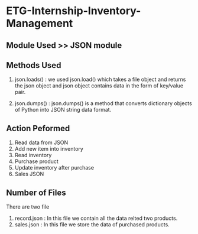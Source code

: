 # ETG-Internship-Inventory-Management

## Module Used >> JSON module

## Methods Used

1. json.loads() : we used json.load() which takes a file object and returns the json object and json object contains data in the form of key/value pair.

2. json.dumps() : json.dumps() is a method that converts dictionary objects of Python into JSON string data format.

## Action Peformed
1. Read data from JSON
2. Add new item into inventory
3. Read inventory
4. Purchase product
5. Update inventory after purchase
6. Sales JSON

## Number of Files
There are two file

1. record.json : In this file we contain all the data relted two products.
2. sales.json : In this file we store the data of purchased products.
